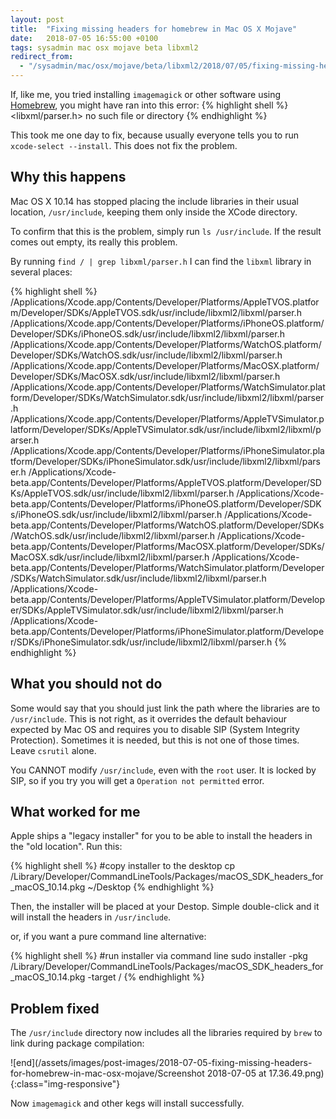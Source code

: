 ```yaml
---
layout: post
title:  "Fixing missing headers for homebrew in Mac OS X Mojave"
date:   2018-07-05 16:55:00 +0100
tags: sysadmin mac osx mojave beta libxml2
redirect_from:
  - "/sysadmin/mac/osx/mojave/beta/libxml2/2018/07/05/fixing-missing-headers-for-homebrew-in-mac-osx-mojave/"
---
```


If, like me, you tried installing `imagemagick` or other software using [Homebrew](https://brew.sh), you might have ran into this error:
{% highlight shell %}
<libxml/parser.h> no such file or directory
{% endhighlight %}

This took me one day to fix, because usually everyone tells you to run `xcode-select --install`. This does not fix the problem.

## Why this happens

Mac OS X 10.14 has stopped placing the include libraries in their usual location, `/usr/include`, keeping them only inside the XCode directory.

To confirm that this is the problem, simply run `ls /usr/include`. If the result comes out empty, its really this problem.

By running `find / | grep libxml/parser.h` I can find the `libxml` library in several places:

{% highlight shell %}
/Applications/Xcode.app/Contents/Developer/Platforms/AppleTVOS.platform/Developer/SDKs/AppleTVOS.sdk/usr/include/libxml2/libxml/parser.h
/Applications/Xcode.app/Contents/Developer/Platforms/iPhoneOS.platform/Developer/SDKs/iPhoneOS.sdk/usr/include/libxml2/libxml/parser.h
/Applications/Xcode.app/Contents/Developer/Platforms/WatchOS.platform/Developer/SDKs/WatchOS.sdk/usr/include/libxml2/libxml/parser.h
/Applications/Xcode.app/Contents/Developer/Platforms/MacOSX.platform/Developer/SDKs/MacOSX.sdk/usr/include/libxml2/libxml/parser.h
/Applications/Xcode.app/Contents/Developer/Platforms/WatchSimulator.platform/Developer/SDKs/WatchSimulator.sdk/usr/include/libxml2/libxml/parser.h
/Applications/Xcode.app/Contents/Developer/Platforms/AppleTVSimulator.platform/Developer/SDKs/AppleTVSimulator.sdk/usr/include/libxml2/libxml/parser.h
/Applications/Xcode.app/Contents/Developer/Platforms/iPhoneSimulator.platform/Developer/SDKs/iPhoneSimulator.sdk/usr/include/libxml2/libxml/parser.h
/Applications/Xcode-beta.app/Contents/Developer/Platforms/AppleTVOS.platform/Developer/SDKs/AppleTVOS.sdk/usr/include/libxml2/libxml/parser.h
/Applications/Xcode-beta.app/Contents/Developer/Platforms/iPhoneOS.platform/Developer/SDKs/iPhoneOS.sdk/usr/include/libxml2/libxml/parser.h
/Applications/Xcode-beta.app/Contents/Developer/Platforms/WatchOS.platform/Developer/SDKs/WatchOS.sdk/usr/include/libxml2/libxml/parser.h
/Applications/Xcode-beta.app/Contents/Developer/Platforms/MacOSX.platform/Developer/SDKs/MacOSX.sdk/usr/include/libxml2/libxml/parser.h
/Applications/Xcode-beta.app/Contents/Developer/Platforms/WatchSimulator.platform/Developer/SDKs/WatchSimulator.sdk/usr/include/libxml2/libxml/parser.h
/Applications/Xcode-beta.app/Contents/Developer/Platforms/AppleTVSimulator.platform/Developer/SDKs/AppleTVSimulator.sdk/usr/include/libxml2/libxml/parser.h
/Applications/Xcode-beta.app/Contents/Developer/Platforms/iPhoneSimulator.platform/Developer/SDKs/iPhoneSimulator.sdk/usr/include/libxml2/libxml/parser.h
{% endhighlight %}

## What you should not do

Some would say that you should just link the path where the libraries are to `/usr/include`. This is not right, as it overrides the default behaviour expected by Mac OS and requires you to disable SIP (System Integrity Protection). Sometimes it is needed, but this is not one of those times. Leave `csrutil` alone.

You CANNOT modify `/usr/include`, even with the `root` user. It is locked by SIP, so if you try you will get a `Operation not permitted` error.

## What worked for me

Apple ships a "legacy installer" for you to be able to install the headers in the "old location". Run this:

{% highlight shell %}
#copy installer to the desktop
cp /Library/Developer/CommandLineTools/Packages/macOS_SDK_headers_for_macOS_10.14.pkg ~/Desktop
{% endhighlight %}

Then, the installer will be placed at your Destop. Simple double-click and it will install the headers in `/usr/include`.

or, if you want a pure command line alternative:

{% highlight shell %}
#run installer via command line
sudo installer -pkg /Library/Developer/CommandLineTools/Packages/macOS_SDK_headers_for_macOS_10.14.pkg -target /
{% endhighlight %}

## Problem fixed

The `/usr/include` directory now includes all the libraries required by `brew` to link during package compilation:

![end](/assets/images/post-images/2018-07-05-fixing-missing-headers-for-homebrew-in-mac-osx-mojave/Screenshot 2018-07-05 at 17.36.49.png){:class="img-responsive"}

Now `imagemagick` and other kegs will install successfully.
